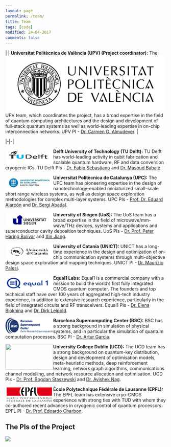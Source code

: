 ```yaml
---
layout: page
permalink: /team/
title: Team
tags: [code]
modified: 24-04-2017
comments: false
---
```


<!---
	Details about sidebar info is provided inside _data/navigation.yml file
-->

| <img style="float:left; width:150 px" src="/images/UPV.jpg"> | **Universitat Politècnica de València (UPV) (Project coordinator):** The UPV team, which coordinates the project, has a broad expertise in the field of quantum computing architectures and the design and development of full-stack quantum systems as well as world-leading expertise in on-chip interconnection networks. UPV PI - [Dr. Carmen G. Almudever](https://www.linkedin.com/in/carmengalmudever/). |

|-|-|


<img align="left" width="150" height="50" src="/images/TUD.png"> **Delft University of Technology (TU Delft):** TU Delft has world-leading activity in qubit fabrication and scalable quantum hardware, RF and data conversion cryogenic ICs. TU Delft PIs - [Dr. Fabio Sebastiano](http://www.fabiosebastiano.org/wp/) and [Dr. Masoud Babaie](https://elca.tudelft.nl/People/bio.php?id=277). 


<img align="left" width="150" height="50" src="/images/upc.jpg"> **Universitat Politècnica de Catalunya (UPC):** The UPC team has pioneering expertise in the design of nanotechnology-enabled miniaturized small-scale short range wireless systems, as well as design space exploration methodologies for complex multi-layer systems. UPC PIs - [Prof. Dr. Eduard Alarcón](https://eel.upc.edu/ca/personal/pagines-personals/Eduard_Alarcon/Eduard_Alarcon) and [Dr. Sergi Abadal](https://sergiabadal.com/).


<img align="left" width="150" height="50" src="/images/uos.jpg"> **University of Siegen (UoS):** The UoS team has a broad expertise in the field of microwave/mm-wave/THz devices, systems and applications and superconductor cavity deposition techniques. UoS PIs - [Dr. Prof. Peter Haring Bolívar](http://www.grk1564.uni-siegen.de/de/bolivar-peter-haring) and [Xin Jiang](https://www.mb.uni-siegen.de/lot/lehrstuhl/mitarbeiter/jiang/index.html.en?lang=en).


<img align="left" width="150" height="50" src="/images/UNICT.png"> **University of Catania (UNICT):** UNICT has a long-time experience in the design and optimization of on-chip communication systems through multi-objective design space exploration and mapping techniques. UNICT PI - [Dr. Maurizio Palesi](http://utenti.dieei.unict.it/users/mpalesi/).


<img align="left" width="150" height="50" src="/images/Equal1.png"> **Equal1 Labs:** Equal1 is a commercial company with a mission to build the world’s first fully integrated CMOS quantum computer. The founders and top technical staff have over 100 years of aggregated high-tech industry experience, in addition to extensive research experience, particularly in the field of integrated circuits and RF transceivers. Equal1 PIs - [Dr. Elena Blokhina](https://www.equal1.com/about) and [Dr. Dirk Leipold](https://www.equal1.com/about).


<img align="left" width="150" height="50" src="/images/BSC.jpg"> **Barcelona Supercomputing Center (BSC):** BSC has a strong background in simulation of physical systems, and in particular the simulation of quantum computation processes. BSC PI - [Dr. Artur Garcia](https://www.bsc.es/garcia-saez-artur).


<img align="left" width="150" height="80" src="/images/‎ucd.png"> **University College Dublin (UCD):** The UCD team has a strong background on quantum-key distribution, design and development of optimisation models, meta-heuristic methods, deep reinforcement learning, network graph algorithms, communications channel modelling, and network resource allocation and optimisation. UCD PIs - [Dr. Prof. Bogdan Staszewski](http://www.bogdanst.com/) and [Dr. Avishek Nag](https://people.ucd.ie/avishek.nag).


<img align="left" width="150" height="50" src="/images/EPFL.png"> **École Polytechnique Fédérale de Lausanne (EPFL):** The EPFL team has extensive cryo-CMOS experience with strong ties with TUD with whom they co-authored recent advances in cryogenic control of quantum processors. EPFL PI - [Dr. Prof. Edoardo Charbon](https://people.epfl.ch/edoardo.charbon?lang=en).


## The PIs of the Project

<img src="/images/‎All_PI.png">




 



